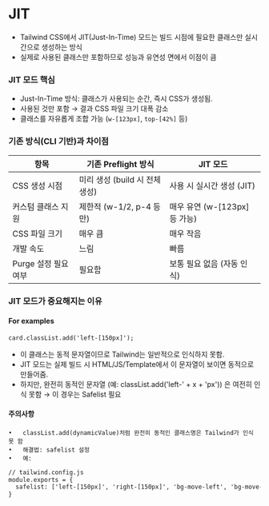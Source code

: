 # JIT
- Tailwind CSS에서 JIT(Just-In-Time) 모드는 빌드 시점에 필요한 클래스만 실시간으로 생성하는 방식
- 실제로 사용된 클래스만 포함하므로 성능과 유연성 면에서 이점이 큼

### JIT 모드 핵심
- Just-In-Time 방식: 클래스가 사용되는 순간, 즉시 CSS가 생성됨.
- 사용된 것만 포함 → 결과 CSS 파일 크기 대폭 감소
- 클래스를 자유롭게 조합 가능 (`w-[123px]`, `top-[42%]` 등)

### 기존 방식(CLI 기반)과 차이점

|항목|기존 Preflight 방식|JIT 모드|
|---|---|---|
|CSS 생성 시점|미리 생성 (build 시 전체 생성)|사용 시 실시간 생성 (JIT)|
|커스텀 클래스 지원|제한적 (w-1/2, p-4 등만)|매우 유연 (w-[123px] 등 가능)|
|CSS 파일 크기|매우 큼|매우 작음|
|개발 속도|느림|빠름|
|Purge 설정 필요 여부|필요함|보통 필요 없음 (자동 인식)|


### JIT 모드가 중요해지는 이유
#### For examples
```html
card.classList.add('left-[150px]');
```
- 이 클래스는 동적 문자열이므로 Tailwind는 일반적으로 인식하지 못함.
- JIT 모드는 실제 빌드 시 HTML/JS/Template에서 이 문자열이 보이면 동적으로 만들어줌.
- 하지만, 완전히 동적인 문자열 (예: classList.add('left-' + x + 'px')) 은 여전히 인식 못함 → 이 경우는 Safelist 필요


#### 주의사항
	•	classList.add(dynamicValue)처럼 완전히 동적인 클래스명은 Tailwind가 인식 못 함
	•	해결법: safelist 설정
	•	예:
```html
// tailwind.config.js
module.exports = {
  safelist: ['left-[150px]', 'right-[150px]', 'bg-move-left', 'bg-move-right'],
}
```
